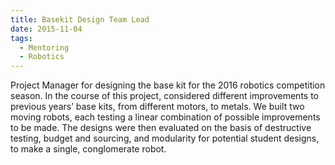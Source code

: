 ```yaml
---
title: Basekit Design Team Lead
date: 2015-11-04
tags:
  - Mentoring
  - Robotics
---
```


Project Manager for designing the base kit for the 2016 robotics competition season. In the course of this project, considered different improvements to previous years’ base kits, from different motors, to metals.
We built two moving robots, each testing a linear combination of possible improvements to be made.
The designs were then evaluated on the basis of destructive testing, budget and sourcing, and modularity for potential student designs, to make a single, conglomerate robot.


<!--more-->
